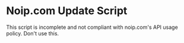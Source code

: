 # Noip.com Update Script

This script is incomplete and not compliant with noip.com's API usage policy.  Don't use this.
